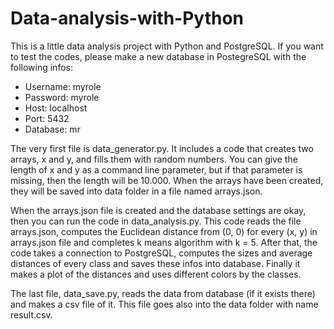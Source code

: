 # Data-analysis-with-Python

This is a little data analysis project with Python and PostgreSQL. If you want to test the codes, please make a new database in PostegreSQL with the following infos:
- Username: myrole
- Password: myrole
- Host: localhost
- Port: 5432
- Database: mr

The very first file is data_generator.py. It includes a code that creates two arrays, x and y, and fills them with random numbers. You can give the length of x and y as a command line parameter, but if that parameter is missing, then the length will be 10.000. When the arrays have been created, they will be saved into data folder in a file named arrays.json.

When the arrays.json file is created and the database settings are okay, then you can run the code in data_analysis.py. This code reads the file arrays.json, computes the Euclidean distance from (0, 0) for every (x, y) in arrays.json file and completes k means algorithm with k = 5. After that, the code takes a connection to PostgreSQL, computes the sizes and average distances of every class and saves these infos into database. Finally it makes a plot of the distances and uses different colors by the classes.

The last file, data_save.py, reads the data from database (if it exists there) and makes a csv file of it. This file goes also into the data folder with name result.csv.

